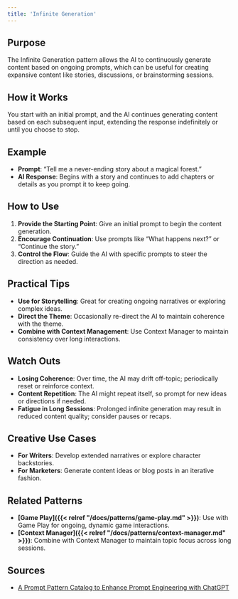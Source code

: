 ```yaml
---
title: 'Infinite Generation'
---
```


## Purpose
The Infinite Generation pattern allows the AI to continuously generate content based on ongoing prompts, which can be useful for creating expansive content like stories, discussions, or brainstorming sessions.

## How it Works
You start with an initial prompt, and the AI continues generating content based on each subsequent input, extending the response indefinitely or until you choose to stop.

## Example
- **Prompt**: “Tell me a never-ending story about a magical forest.”
- **AI Response**: Begins with a story and continues to add chapters or details as you prompt it to keep going.

## How to Use
1. **Provide the Starting Point**: Give an initial prompt to begin the content generation.
2. **Encourage Continuation**: Use prompts like “What happens next?” or “Continue the story.”
3. **Control the Flow**: Guide the AI with specific prompts to steer the direction as needed.

## Practical Tips
- **Use for Storytelling**: Great for creating ongoing narratives or exploring complex ideas.
- **Direct the Theme**: Occasionally re-direct the AI to maintain coherence with the theme.
- **Combine with Context Management**: Use Context Manager to maintain consistency over long interactions.

## Watch Outs
- **Losing Coherence**: Over time, the AI may drift off-topic; periodically reset or reinforce context.
- **Content Repetition**: The AI might repeat itself, so prompt for new ideas or directions if needed.
- **Fatigue in Long Sessions**: Prolonged infinite generation may result in reduced content quality; consider pauses or recaps.

## Creative Use Cases
- **For Writers**: Develop extended narratives or explore character backstories.
- **For Marketers**: Generate content ideas or blog posts in an iterative fashion.

## Related Patterns
- **[Game Play]({{< relref "/docs/patterns/game-play.md" >}})**: Use with Game Play for ongoing, dynamic game interactions.
- **[Context Manager]({{< relref "/docs/patterns/context-manager.md" >}})**: Combine with Context Manager to maintain topic focus across long sessions.

## Sources
- [A Prompt Pattern Catalog to Enhance Prompt Engineering with ChatGPT](https://arxiv.org/pdf/2302.11382)